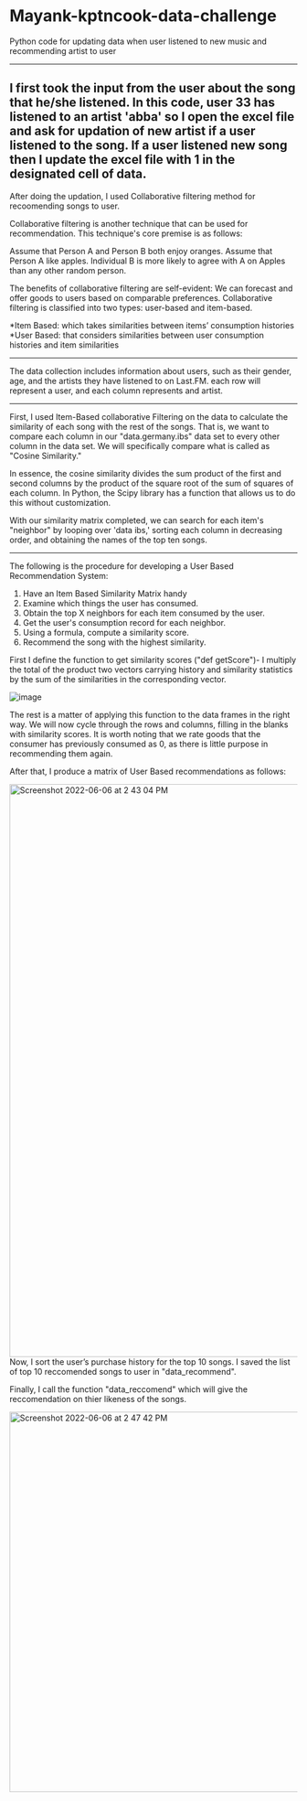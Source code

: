 # Mayank-kptncook-data-challenge
Python code for updating data when user listened to new music and recommending artist to user

-----------------------------------------------
I first took the input from the user about the song that he/she listened. In this code, user 33 has listened to an artist 'abba' so I open the excel file and ask for updation of new artist if a user  listened to the song. If a user listened new song then I update the excel file with 1 in the designated cell of data. 
----------------------------------------
After doing the updation, I used Collaborative filtering method for recoomending songs to user.


Collaborative filtering is another technique that can be used for recommendation.
This technique's core premise is as follows:

Assume that Person A and Person B both enjoy oranges.
Assume that Person A like apples.
Individual B is more likely to agree with A on Apples than any other random person.

The benefits of collaborative filtering are self-evident: We can forecast and offer goods to users based on comparable preferences. Collaborative filtering is classified into two types: user-based and item-based.

*Item Based: which takes similarities between items’ consumption histories
*User Based: that considers similarities between user consumption histories and item similarities

-------------------------------------
The data collection includes information about users, such as their gender, age, and the artists they have listened to on Last.FM. each row will represent a user, and each column represents and artist.

--------------------------------------
First, I used Item-Based collaborative Filtering on the data to calculate the similarity of each song with the rest of the songs. That is, we want to compare each column in our "data.germany.ibs" data set to every other column in the data set. We will specifically compare what is called as "Cosine Similarity."

In essence, the cosine similarity divides the sum product of the first and second columns by the product of the square root of the sum of squares of each column. In Python, the Scipy library has a function that allows us to do this without customization.

With our similarity matrix completed, we can search for each item's "neighbor" by looping over 'data ibs,' sorting each column in decreasing order, and obtaining the names of the top ten songs.

---------------------------------------------
The following is the procedure for developing a User Based Recommendation System:

1) Have an Item Based Similarity Matrix handy 
2) Examine which things the user has consumed.
3) Obtain the top X neighbors for each item consumed by the user.
4) Get the user's consumption record for each neighbor.
5) Using a formula, compute a similarity score.
6) Recommend the song with the highest similarity.

First I define the function to get similarity scores ("def getScore")- I multiply the total of the product two vectors carrying history and similarity statistics by the sum of the similarities in the corresponding vector.

![image](https://user-images.githubusercontent.com/43773641/172162256-7ef56bd6-e27f-4ecc-a26a-8dbbde7f9df6.png)

The rest is a matter of applying this function to the data frames in the right way. We will now cycle through the rows and columns, filling in the blanks with similarity scores. It is worth noting that we rate goods that the consumer has previously consumed as 0, as there is little purpose in recommending them again.

After that, I produce a matrix of User Based recommendations as follows:

<img width="1002" alt="Screenshot 2022-06-06 at 2 43 04 PM" src="https://user-images.githubusercontent.com/43773641/172162824-782950b1-2e07-44f8-8b8c-d04165de57b5.png">
Now, I sort  the user’s purchase history for the top 10 songs. I saved the list of top 10 reccomended songs to user in "data_recommend". 

Finally, I call the function "data_reccomend" which will give the reccomendation on thier likeness of the songs.

<img width="665" alt="Screenshot 2022-06-06 at 2 47 42 PM" src="https://user-images.githubusercontent.com/43773641/172163507-e7fd60dc-ae33-4111-99f1-acfe6667b386.png">
